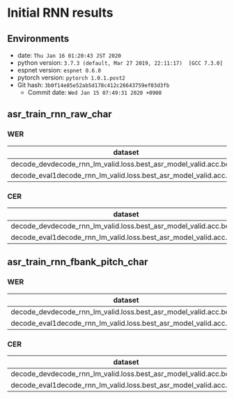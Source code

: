 <!-- Generated by scripts/utils/show_asr_result.sh -->
# Initial RNN results
## Environments
- date: `Thu Jan 16 01:20:43 JST 2020`
- python version: `3.7.3 (default, Mar 27 2019, 22:11:17)  [GCC 7.3.0]`
- espnet version: `espnet 0.6.0`
- pytorch version: `pytorch 1.0.1.post2`
- Git hash: `3b0f14e85e52ab5d178c412c26643759ef03d3fb`
  - Commit date: `Wed Jan 15 07:49:31 2020 +0900`

## asr_train_rnn_raw_char
### WER

|dataset|Snt|Wrd|Corr|Sub|Del|Ins|Err|S.Err|
|---|---|---|---|---|---|---|---|---|
|decode_devdecode_rnn_lm_valid.loss.best_asr_model_valid.acc.best|250|250|1.6|98.4|0.0|0.0|98.4|98.4|
|decode_eval1decode_rnn_lm_valid.loss.best_asr_model_valid.acc.best|250|250|2.4|97.6|0.0|0.0|97.6|97.6|

### CER

|dataset|Snt|Wrd|Corr|Sub|Del|Ins|Err|S.Err|
|---|---|---|---|---|---|---|---|---|
|decode_devdecode_rnn_lm_valid.loss.best_asr_model_valid.acc.best|250|6349|79.6|16.3|4.2|2.0|22.5|98.4|
|decode_eval1decode_rnn_lm_valid.loss.best_asr_model_valid.acc.best|250|5928|78.0|17.6|4.4|2.1|24.1|97.6|

## asr_train_rnn_fbank_pitch_char
### WER

|dataset|Snt|Wrd|Corr|Sub|Del|Ins|Err|S.Err|
|---|---|---|---|---|---|---|---|---|
|decode_devdecode_rnn_lm_valid.loss.best_asr_model_valid.acc.best|250|250|1.6|98.4|0.0|0.0|98.4|98.4|
|decode_eval1decode_rnn_lm_valid.loss.best_asr_model_valid.acc.best|250|250|1.6|98.4|0.0|0.0|98.4|98.4|

### CER

|dataset|Snt|Wrd|Corr|Sub|Del|Ins|Err|S.Err|
|---|---|---|---|---|---|---|---|---|
|decode_devdecode_rnn_lm_valid.loss.best_asr_model_valid.acc.best|250|6349|79.6|16.3|4.1|2.2|22.6|98.4|
|decode_eval1decode_rnn_lm_valid.loss.best_asr_model_valid.acc.best|250|5928|79.1|16.8|4.1|2.2|23.1|98.4|

